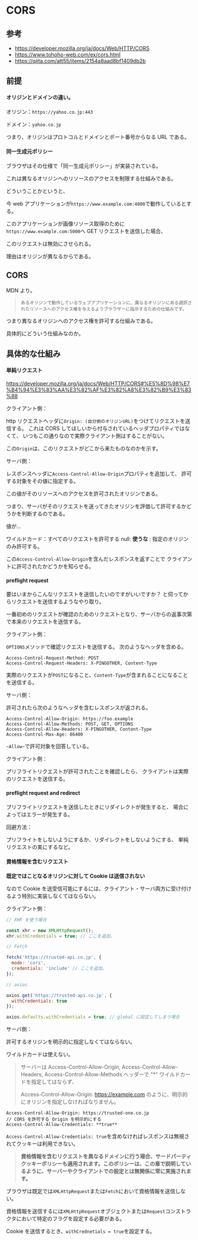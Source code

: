# CORS

## 参考

- https://developer.mozilla.org/ja/docs/Web/HTTP/CORS
- https://www.tohoho-web.com/ex/cors.html
- https://qiita.com/att55/items/2154a8aad8bf1409db2b

## 前提

#### オリジンとドメインの違い。

オリジン：`https://yahoo.co.jp:443`

ドメイン：`yahoo.co.jp`

つまり、オリジンはプロトコルとドメインとポート番号からなる URL である。

#### 同一生成元ポリシー

ブラウザはその仕様で「同一生成元ポリシー」が実装されている。

これは異なるオリジンへのリソースのアクセスを制限する仕組みである。

どういうことかというと、

今 web アプリケーションが`https://www.example.com:4000`で動作しているとする。

このアプリケーションが画像リソース取得のために`https://www.example.com:5000`へ GET リクエストを送信した場合、

このリクエストは無効にさせられる。

理由はオリジンが異なるからである。

## CORS

MDN より。

> `あるオリジンで動作しているウェブアプリケーションに、異なるオリジンにある選択されたリソースへのアクセス権を与えるようブラウザーに指示するための仕組みです。`

つまり異なるオリジンへのアクセス権を許可する仕組みである。

具体的にどういう仕組みなのか。

## 具体的な仕組み

#### 単純リクエスト

https://developer.mozilla.org/ja/docs/Web/HTTP/CORS#%E5%8D%98%E7%B4%94%E3%83%AA%E3%82%AF%E3%82%A8%E3%82%B9%E3%83%88

クライアント側：

http リクエストヘッダに`Origin: (自分側のオリジンURL)`をつけてリクエストを送信する。
これは CORS してほしいから付与されているヘッダプロパティではなくて、
いつもこの通りなので実際クライアント側はすることがない。

この`Origin`は、このリクエストがどこから来たものなのかを示す。

サーバ側：

レスポンスヘッダに`Access-Control-Allow-Origin`プロパティを追加して、
許可する対象をその値に指定する。

この値がそのリソースへのアクセスを許可されたオリジンである。

つまり、サーバがそのリクエストを送ってきたオリジンを評価して許可するかどうかを判断するのである。

値が...

ワイルドカード：すべてのリクエストを許可する
null: **使うな**
<origin>: 指定のオリジンのみ許可する。

この`Access-Control-Allow-Origin`を含んだレスポンスを返すことで
クライアントに許可されたかどうかを知らせる。

#### preflight request

要はいまからこんなリクエストを送信したいのですがいいですか？
と伺ってからリクエストを送信するようなやり取り。

一番初めのリクエストが確認のためのリクエストとなり、サーバからの返事次第で本来のリクエストを送信する。

クライアント側：

`OPTIONS`メソッドで確認リクエストを送信する。
次のようなヘッダを含める。

```http
Access-Control-Request-Method: POST
Access-Control-Request-Headers: X-PINGOTHER, Content-Type
```

実際のリクエストが`POST`になること、`Content-Type`が含まれることになることを送信する。

サーバ側：

許可されたら次のようなヘッダを含むレスポンスが返される。

```
Access-Control-Allow-Origin: https://foo.example
Access-Control-Allow-Methods: POST, GET, OPTIONS
Access-Control-Allow-Headers: X-PINGOTHER, Content-Type
Access-Control-Max-Age: 86400
```

`~Allow~`で許可対象を回答している。

クライアント側：

プリフライトリクエストが許可されたことを確認したら、
クライアントは実際のリクエストを送信する。

#### preflight request and redirect

プリフライトリクエストを送信したときにリダイレクトが発生すると、
場合によってはエラーが発生する。

回避方法：

プリフライトをしないようにするか、リダイレクトをしないようにする、
単純リクエストの実にするなど。

#### 資格情報を含むリクエスト

**既定ではことなるオリジンに対して Cookie は送信されない**

なので Cookie を送受信可能にするには、クライアント・サーバ両方に受け付けるよう特別に実装しなくてはならない。

クライアント側：

```JavaScript
// XHR を使う場合

const xhr = new XMLHttpRequest();
xhr.withCredentials = true; // ここを追加。

// Fetch

fetch('https://trusted-api.co.jp', {
  mode: 'cors',
  credentials: 'include' // ここを追加。
});

// axios

axios.get('https://trusted-api.co.jp', {
  withCredentials: true
});

axios.defaults.withCredentials = true; // global に設定してしまう場合
```

サーバ側：

許可するオリジンを明示的に指定しなくてはならない。

ワイルドカードは使えない。

> サーバーは Access-Control-Allow-Origin, Access-Control-Allow-Headers, Access-Control-Allow-Methods ヘッダーで "\*" ワイルドカードを指定してはならず、
>
> Access-Control-Allow-Origin: https://example.com のように、明示的にオリジンを指定しなければなりません。

```
Access-Control-Allow-Origin: https://trusted-one.co.jp
// CORS を許可する Origin を明示的にする
Access-Control-Allow-Credentials: **true**
```

`Access-Control-Allow-Credentials: true`を含めなければレスポンスは無視されてクッキーは利用できない。

> **資格情報を含むリクエストを異なるドメインに行う場合、サードパーティクッキーポリシーも適用されます。このポリシーは、この章で説明しているように、サーバーやクライアントでの設定とは無関係に常に実施されます。**

ブラウザは既定では`XMLHttpRequest`または`Fetch`において資格情報を送信しない。

資格情報を送信するには`XMLHttpRequest`オブジェクトまたは`Request`コンストラクタにおいて特定のフラグを設定する必要がある。

Cookie を送信するとき、`withCrednetials = true`を設定する。
